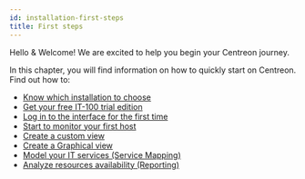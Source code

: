 ```yaml
---
id: installation-first-steps
title: First steps
---
```


Hello & Welcome! We are excited to help you begin your Centreon journey.

In this chapter, you will find information on how to quickly start on Centreon. Find out how to:

* [Know which installation to choose](which-install)
* [Get your free IT-100 trial edition](IT100)
* [Log in to the interface for the first time](interface)
* [Start to monitor your first host](first-supervision)
* [Create a custom view](create-custom-view)
* [Create a Graphical view](create-graphical-view)
* [Model your IT services (Service Mapping)](model-it-services)
* [Analyze resources availability (Reporting)](analyze-resources-availability)
